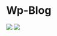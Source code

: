 # Wp-Blog

<img src="https://img.shields.io/github/issues/IwasawaMasami/Wp-Blog"/>

<img src="https://img.shields.io/github/stars/IwasawaMasami/Wp-Blog"/>

